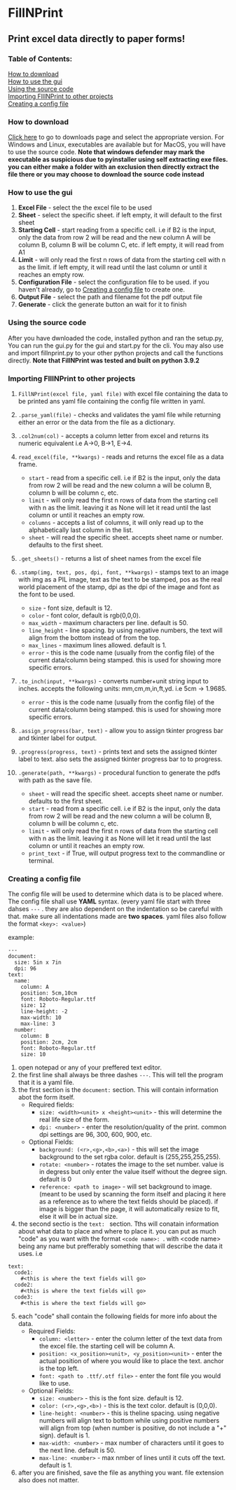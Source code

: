 # FillNPrint
## Print excel data directly to paper forms!    
### Table of Contents:  
[How to download](#how-to-download)  
[How to use the gui](#how-to-use-the-gui)  
[Using the source code](#using-the-source-code)  
[Importing FIllNPrint to other projects](#importing-fillnprint-to-other-projects)  
[Creating a config file](#creating-a-config-file)    


### How to download  
[Click here](https://github.com/IonAir1/fillnprint/releases/tag/v1.1.2) to go to downloads page and select the appropriate version.
For Windows and Linux, executables are available but for MacOS, you will have to use the source code.
**Note that windows defender may mark the executable as suspicious due to pyinstaller using self extracting exe files. you can either make a folder with an exclusion then directly extract the file there or you may choose to download the source code instead**    

### How to use the gui  
1. **Excel File** - select the the excel file to be used  
2. **Sheet** - select the specific sheet. if left empty, it will default to the first sheet  
3. **Starting Cell** - start reading from a specific cell. i.e if B2 is the input, only the data from row 2 will be read and the new column A will be column B, column B will be column C, etc. if left empty, it will read from A1  
4. **Limit** - will only read the first n rows of data from the starting cell with n as the limit. if left empty, it will read until the last column or until it reaches an empty row.  
5. **Configuration File** - select the configuration file to be used. if you haven't already, go to [Creating a config file](#creating-a-config-file) to create one.  
6. **Output File** - select the path and filename fot the pdf output file
7. **Generate** - click the generate button an wait for it to finish

### Using the source code
After you have dwnloaded the code, installed python and ran the setup.py, You can run the gui.py for the gui and start.py for the cli. You may also use and import fillnprint.py to your other python projects and call the functions directly. **Note that FillNPrint was tested and built on python 3.9.2**  

### Importing FIllNPrint to other projects  

1. `FillNPrint(excel file, yaml file)` with excel file containing the data to be printed ans yaml file containing the config file written in yaml.    

2. `.parse_yaml(file)` - checks and validates the yaml file while returning either an error or the data from the file as a dictionary.    

3. `.col2num(col)` - accepts a column letter from excel and returns its numeric equivalent i.e A->0, B->1, E->4.    

4. `read_excel(file, **kwargs)` - reads and returns the excel file as a data frame.
   - `start` - read from a specific cell. i.e if B2 is the input, only the data from row 2 will be read and the new column a will be column B, column b will be column c, etc.  
   - `limit` - will only read the first n rows of data from the starting cell with n as the limit. leaving it as None will let it read until the last column or until it reaches an empty row.  
   - `columns` - accepts a list of columns, it will only read up to the alphabetically last column in the list.  
   - `sheet` - will read the specific sheet. accepts sheet name or number. defaults to the first sheet.    
 
5. `.get_sheets()` - returns a list of sheet names from the excel file    

6. `.stamp(img, text, pos, dpi, font, **kwargs)` - stamps text to an image with img as a PIL image, text as the text to be stamped, pos as the real world placement of the stamp, dpi as the dpi of the image and font as the font to be used.  
   - `size` - font size, default is 12.  
   - `color` - font color, default is rgb(0,0,0).  
   - `max_width` - maximum characters per line. default is 50.  
   - `line_height` - line spacing. by using negative numbers, the text will align from the bottom instead of from the top.  
   - `max_lines` - maximum lines allowed. default is 1.  
   - `error` - this is the code name (usually from the config file) of the current data/column being stamped. this is used for showing more specific errors.    

7. `.to_inch(input, **kwargs)` - converts number+unit string input to inches. accepts the following units: mm,cm,m,in,ft,yd. i.e 5cm -> 1.9685.  
   - `error` - this is the code name (usually from the config file) of the current data/column being stamped. this is used for showing more specific errors.   

8. `.assign_progress(bar, text)` - allow you to assign tkinter progress bar and tkinter label for output.  

9. `.progress(progress, text)` - prints text and sets the assigned tkinter label to text. also sets the assigned tkinter progress bar to to progress.  

10. `.generate(path, **kwargs)` - procedural function to generate the pdfs with path as the save file.  
    - `sheet` - will read the specific sheet. accepts sheet name or number. defaults to the first sheet.    
    - `start` - read from a specific cell. i.e if B2 is the input, only the data from row 2 will be read and the new column a will be column B, column b will be column c, etc.  
    - `limit` - will only read the first n rows of data from the starting cell with n as the limit. leaving it as None will let it read until the last column or until it reaches an empty row.  
    - `print_text` - if True, will output progress text to the commandline or terminal.    
 
 ### Creating a config file  
The config file will be used to determine which data is to be placed where. The config file shall use **YAML** syntax. (every yaml file start with three dahses `---` . they are also dependent on the indentation so be careful with that. make sure all indentations made are **two spaces**. yaml files also follow the format `<key>: <value>`)  

example:  
```
---
document:
  size: 5in x 7in
  dpi: 96
text:
  name:
    column: A
    position: 5cm,10cm
    font: Roboto-Regular.ttf
    size: 12
    line-height: -2
    max-width: 10
    max-line: 3
  number:
    column: B
    position: 2cm, 2cm
    font: Roboto-Regular.ttf
    size: 10
```     

1. open notepad or any of your preffered text editor.    
2. the first line shall always be three dashes `---`. This will tell the program that it is a yaml file.    
3. the first section is the `document:` section. This will contain information abot the form itself.    
   - Required fields:  
     - `size: <width><unit> x <height><unit>` - this will determine the real life size of the form.  
     - `dpi: <number>` - enter the resolution/quality of the print. common dpi settings are 96, 300, 600, 900, etc.  
   - Optional Fields:  
     - `background: (<r>,<g>,<b>,<a>)` - this will set the image background to the set rgba color. default is (255,255,255,255).  
     - `rotate: <number>` - rotates the image to the set number. value is in degress but only enter the value itself without the degree sign. default is 0  
     - `reference: <path to image>` - will set background to image. (meant to be used by scanning the form itself and placing it here as a reference as to where the text fields should be placed). if image is bigger than the page, it will automatically resize to fit, else it will be in actual size.
4. the second sectio is the `text: ` section. Tths will conatain information about what data to place and where to place it. you can put as much "code" as you want with the format `<code name>: `. with \<code name> being any name but prefferably something that will describe the data it uses. i.e  

```
text:
  code1:
    #<this is where the text fields will go>
  code2:
    #<this is where the text fields will go>
  code3:
    #<this is where the text fields will go>
```    

5. each "code" shall contain the following fields for more info about the data.
   - Required Fields:
     - `column: <letter>` - enter the column letter of the text data from the excel file. the starting cell will be column A.
     - `position: <x_position><unit>, <y_position><unit>` - enter the actual position of where you would like to place the text. anchor is the top left.
     - `font: <path to .ttf/.otf file>` - enter the font file you would like to use.
   - Optional Fields:
     - `size: <number>` - this is the font size. default is 12.
     - `color: (<r>,<g>,<b>)` - this is the text color. default is (0,0,0).
     - `line-height: <number>` - this is theline spacing. using negative numbers will align text to bottom while using positive numbers will align from top (when number is positive, do not include a "+" sign). default is 1.
     - `max-width: <number>` - max number of characters until it goes to the next line. default is 50.
     - `max-line: <number>` - max nmber of lines until it cuts off the text. default is 1.
6. after you are finished, save the file as anything you want. file extension also does not matter.



